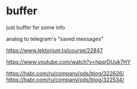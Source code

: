 # buffer

just buffer for some info

analog to telegram's "saved messages"

https://www.lektorium.tv/course/22847

https://www.youtube.com/watch?v=hpqrDUuk7HY

https://habr.com/ru/company/ods/blog/322626/
https://habr.com/ru/company/ods/blog/322534/
